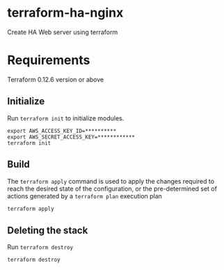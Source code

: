 # terraform-ha-nginx
Create HA Web server using terraform

# Requirements
Terraform 0.12.6 version or above
## Initialize
Run `terraform init` to initialize modules. 
``` 
export AWS_ACCESS_KEY_ID=********** 
export AWS_SECRET_ACCESS_KEY=************ 
terraform init 
```
## Build
  The `terraform apply` command is used to apply the changes required to reach the desired state of the configuration, or the pre-determined set of actions generated by a `terraform plan` 
execution plan
  
```sh 
terraform apply 
``` 

## Deleting the stack
Run `terraform destroy`
```sh 
terraform destroy
```
